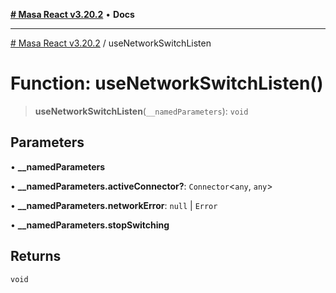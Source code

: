 [**# Masa React v3.20.2**](../README.md) • **Docs**

***

[# Masa React v3.20.2](../globals.md) / useNetworkSwitchListen

# Function: useNetworkSwitchListen()

> **useNetworkSwitchListen**(`__namedParameters`): `void`

## Parameters

• **\_\_namedParameters**

• **\_\_namedParameters.activeConnector?**: `Connector`\<`any`, `any`\>

• **\_\_namedParameters.networkError**: `null` \| `Error`

• **\_\_namedParameters.stopSwitching**

## Returns

`void`
